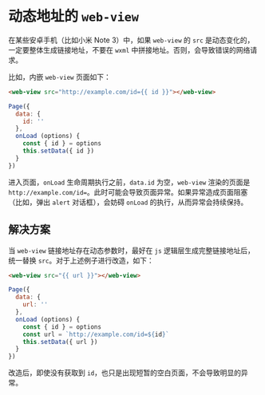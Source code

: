 # 动态地址的 `web-view`

在某些安卓手机（比如小米 Note 3）中，如果 `web-view` 的 `src` 是动态变化的，一定要整体生成链接地址，不要在 `wxml` 中拼接地址。否则，会导致错误的网络请求。

比如，内嵌 `web-view` 页面如下：

```html
<web-view src="http://example.com/id={{ id }}"></web-view>
```

```js
Page({
  data: {
    id: ''
  },
  onLoad (options) {
    const { id } = options
    this.setData({ id })
  }
})
```

进入页面，`onLoad` 生命周期执行之前，`data.id` 为空，`web-view` 渲染的页面是 `http://example.com/id=`。此时可能会导致页面异常。如果异常造成页面阻塞（比如，弹出 `alert` 对话框），会妨碍 `onLoad` 的执行，从而异常会持续保持。

## 解决方案

当 `web-view` 链接地址存在动态参数时，最好在 `js` 逻辑层生成完整链接地址后，统一替换 `src`。对于上述例子进行改造，如下：

```html
<web-view src="{{ url }}"></web-view>
```

```js
Page({
  data: {
    url: ''
  },
  onLoad (options) {
    const { id } = options
    const url = `http://example.com/id=${id}`
    this.setData({ url })
  }
})
```

改造后，即使没有获取到 `id`，也只是出现短暂的空白页面，不会导致明显的异常。